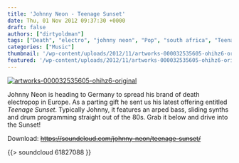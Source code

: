 ```yaml
---
title: 'Johnny Neon - Teenage Sunset'
date: Thu, 01 Nov 2012 09:37:30 +0000
draft: false
authors: ["dirtyoldman"]
tags: ["Death", "electro", "johnny neon", "Pop", "south africa", "Teenage Sunset"]
categories: ["Music"]
thumbnail: '/wp-content/uploads/2012/11/artworks-000032535605-ohihz6-original-150x150.jpg'
featured: '/wp-content/uploads/2012/11/artworks-000032535605-ohihz6-original-304x190.jpg'
---
```


[![](/wp-content/uploads/2012/11/artworks-000032535605-ohihz6-original.jpg "artworks-000032535605-ohihz6-original")](/2012/11/01/johnny-neon-teenage-sunset/artworks-000032535605-ohihz6-original/)

Johnny Neon is heading to Germany to spread his brand of death electropop in Europe. As a parting gift he sent us his latest offering entitled _Teenage Sunset_. Typically Johnny, it features an arped bass, sliding synths and drum programming straight out of the 80s. Grab it below and drive into the Sunset!

Download: ~~https://soundcloud.com/johnny-neon/teenage-sunset/~~

{{> soundcloud 61827088 }}
